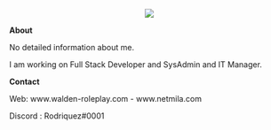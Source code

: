 <p align="center">
<img src="https://i.hizliresim.com/loieayh.png" />
</p>

<p><strong>About</strong></p>
<p>No detailed information about me.</p>
<p>I am working on Full Stack Developer and SysAdmin and IT Manager.</p>

<p><strong>Contact</strong></p>
<p>Web: www.walden-roleplay.com - www.netmila.com</p>
<p>Discord : Rodriquez#0001</p>



